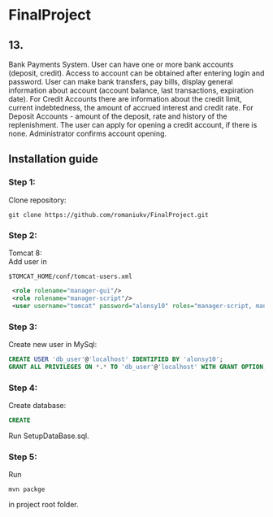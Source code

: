 # FinalProject
## 13.  
Bank Payments System. User can have one or more bank accounts (deposit, credit). Access to account can be obtained after entering login and password. User can make bank transfers, pay bills, display general information about account (account balance, last transactions, expiration date). For Credit Accounts there are information about the credit limit, current indebtedness, the amount of accrued interest and credit rate. For Deposit Accounts - amount of the deposit, rate and history of the replenishment. The user can apply for opening a credit account, if there is none. Administrator confirms account opening.

## Installation guide
### Step 1:
 Clone repository:  
```console
git clone https://github.com/romaniukv/FinalProject.git
```
### Step 2:
 Tomcat 8:  
 Add user in  
 ```console
 $TOMCAT_HOME/conf/tomcat-users.xml
 ```
 ```xml 
  <role rolename="manager-gui"/>
  <role rolename="manager-script"/>
  <user username="tomcat" password="alonsy10" roles="manager-script, manager-gui"/>
```
### Step 3:
Сreate new user in MySql:  
```sql
CREATE USER 'db_user'@'localhost' IDENTIFIED BY 'alonsy10';
GRANT ALL PRIVILEGES ON *.* TO 'db_user'@'localhost' WITH GRANT OPTION;
```
### Step 4:
Create database:
```sql
CREATE 
```
Run SetupDataBase.sql.
### Step 5:
Run 
```console git clone https://github.com/romaniukv/FinalProject.git
mvn packge
```
in project root folder.
